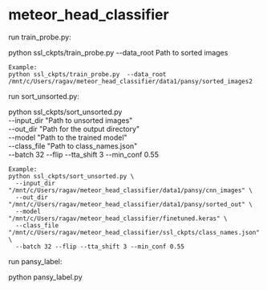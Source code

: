 # meteor_head_classifier

run train_probe.py:

python ssl_ckpts/train_probe.py  --data_root Path to sorted images

    Example:
    python ssl_ckpts/train_probe.py  --data_root /mnt/c/Users/ragav/meteor_head_classifier/data1/pansy/sorted_images2


run sort_unsorted.py:

python ssl_ckpts/sort_unsorted.py \
  --input_dir "Path to unsorted images" \
  --out_dir   "Path for the output directory" \
  --model     "Path to the trained model" \
  --class_file "Path to class_names.json" \
  --batch 32 --flip --tta_shift 3 --min_conf 0.55

    Example:
    python ssl_ckpts/sort_unsorted.py \
      --input_dir "/mnt/c/Users/ragav/meteor_head_classifier/data1/pansy/cnn_images" \
      --out_dir   "/mnt/c/Users/ragav/meteor_head_classifier/data1/pansy/sorted_out" \
      --model     "/mnt/c/Users/ragav/meteor_head_classifier/finetuned.keras" \
      --class_file "/mnt/c/Users/ragav/meteor_head_classifier/ssl_ckpts/class_names.json" \
      --batch 32 --flip --tta_shift 3 --min_conf 0.55

run pansy_label:

python pansy_label.py

